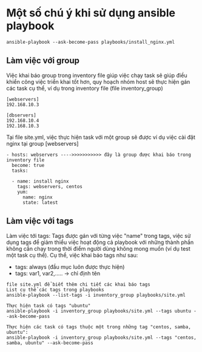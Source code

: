<H1>Một số chú ý khi sử dụng ansible playbook</H1>

```
ansible-playbook --ask-become-pass playbooks/install_nginx.yml
```
<h2> Làm việc với group </h2>

Việc khai báo group trong inventory file giúp việc chạy task sẽ giúp điều khiển công việc triển khai tốt hơn, quy hoạch nhóm host sẽ thực hiện gán các task cụ thể, ví dụ trong inventory file (file inventory_group)
```
[webservers]
192.168.10.3

[dbservers]
192.168.10.4
192.168.10.3
```

Tại file site.yml, việc thực hiện task với một group sẽ được ví dụ việc cài đặt nginx tại group [webservers]

```
- hosts: webservers ---->>>>>>>>>>> đây là group được khai báo trong inventory file
  become: true
  tasks:
  
  - name: install nginx
    tags: webservers, centos
    yum:
      name: nginx
      state: latest
```

<h2> Làm việc với tags</h2>

Làm việc tới tags: Tags được gán với từng việc "name" trong tags, việc sử dụng tags để giảm thiểu việc hoạt động cả playbook với những thành phần không cần chạy trong thời điểm người dùng không mong muốn (ví dụ test một task cụ thể). Cụ thể, việc khai báo tags như sau:
- tags: always (đầu mục luôn được thực hiện)
- tags: var1, var2,..... -> chỉ định tên

```
file site.yml để biết thêm chi tiết các khai báo tags
List cụ thể các tags trong playbooks 
ansible-playbook --list-tags -i inventory_group playbooks/site.yml
```

```
Thực hiện task có tags "ubuntu"
ansible-playbook -i inventory_group playbooks/site.yml --tags ubuntu --ask-become-pass
```

```
Thực hiện các task có tags thuộc một trong những tag "centos, samba, ubuntu":
ansible-playbook -i inventory_group playbooks/site.yml --tags "centos, samba, ubuntu" --ask-become-pass
```
